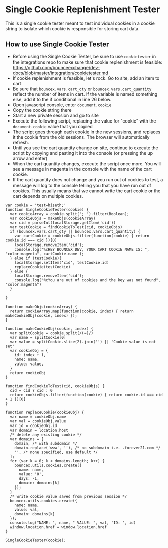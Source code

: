 # Single Cookie Replenishment Tester

This is a single cookie tester meant to test individual cookies in a cookie string to isolate which cookie is responsible for storing cart data.

## How to use Single Cookie Tester

* Before using the Single Cookie Tester, be sure to use `cookietester` in the integrations repo to make sure that cookie replenishment is feasible: https://github.com/bounceexchange/dev-docs/blob/master/integration/cookietester.md
* If cookie replenishment is feasible, let's rock. Go to site, add an item to cart
* Be sure that `bouncex.vars.cart_qty` or `bouncex.vars.cart_quantity` reflect the number of items in cart. If the variable is named something else, add it to the if conditional in line 26 below.
* Open javascript console, enter `document.cookie`
* Copy the cookie string there
* Start a new private session and go to site
* Execute the following script, replacing the value for "cookie" with the `document.cookie` value that you copied
* The script goes through each cookie in the new sessions, and replaces it the cookie from the old sessions. The browser will automatically refresh.
* Until you see the cart quantity change on site, continue to execute the script by copying and pasting it into the console (or pressing the up arrow and enter)
* When the cart quantity changes, execute the script once more. You will see a message in magenta in the console with the name of the cart cookie.
* If the cart quantity does not change and you run out of cookies to test, a message will log to the console telling you that you have run out of cookies. This usually means that we cannot write the cart cookie or the cart depends on multiple cookies.

```
var cookie = 'test=hiseth;'
function SingleCookieTester(cookie) {
  var cookieArray = cookie.split('; ').filter(Boolean);
  var cookieObjs = makeObjs(cookieArray)
  var cid = parseInt(localStorage.getItem('cid'))
  var testCookie = findCookieToTest(cid, cookieObjs)
  if (bouncex.vars.cart_qty || bouncex.vars.cart_quantity) {
    var cartCookie = cookieObjs.filter(function(cookie) { return cookie.id === cid })[0]
    localStorage.removeItem('cid');
    console.log("%cHEY BOUNCEX DEV, YOUR CART COOKIE NAME IS: ", "color:magenta", cartCookie.name );
  } else if (testCookie){
    localStorage.setItem('cid', testCookie.id)
    replaceCookie(testCookie)
  } else {
    localStorage.removeItem('cid');
    console.log("%cYou are out of cookies and the key was not found", "color:magenta")
  }

}

function makeObjs(cookieArray) {
  return cookieArray.map(function(cookie, index) { return makeCookieObj(cookie, index) });
}

function makeCookieObj(cookie, index) {
  var splitCookie = cookie.split(/(=)/)
  var name = splitCookie[0]
  var value = splitCookie.slice(2).join('') || 'Cookie value is not set'
  var cookieObj = {
    id: index + 1,
    name: name,
    value: value,
  }
  return cookieObj
}

function findCookieToTest(cid, cookieObjs) {
  cid = cid ? cid : 0
  return cookieObjs.filter(function(cookie) { return cookie.id === cid + 1 })[0]
}

function replaceCookie(cookieObj) {
  var name = cookieObj.name
  var val = cookieObj.value
  var id = cookieObj.id
  var domain = location.host
  /* delete any existing cookie */
  var domains = [
    domain, /* with subdomain */
    domain.replace('www', ''), /* no subdomain i.e. .forever21.com */
    '', /* none specified, use default */
  ];
  for (var k = 0; k < domains.length; k++) {
    bouncex.utils.cookies.create({
      name: name,
      value: '0',
      days: -1,
      domain: domains[k]
    });
  }
  /* write cookie value saved from previous session */
  bouncex.utils.cookies.create({
    name: name,
    value: val,
    domain: domains[k]
  });
  console.log("NAME: ", name, " VALUE: ", val, 'ID: ', id)
  window.location.href = window.location.href
}

SingleCookieTester(cookie);
```
